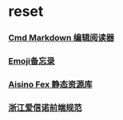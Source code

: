 # reset
### [Cmd Markdown 编辑阅读器](https://www.zybuluo.com/mdeditor)
### [Emoji备忘录](http://zoeblow.oschina.io/emoji/)
### [Aisino Fex 静态资源库](http://zoeblow.oschina.io/libs/)
### [浙江爱信诺前端规范](zjaisinofe.gitee.io/zjaisino/plugin/checkradio/index.html)